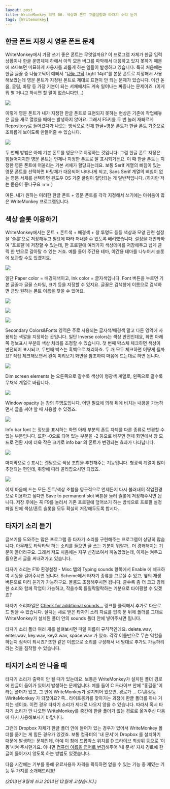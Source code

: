 ```yaml
---
layout: post
title: WriteMonkey 리뷰 06. 색상과 폰트 고급설정과 타자기 소리 듣기
tags: [Writemonkey]
---
```


<div id="toc"><p class="toc_title"></p></div>


## 한글 폰트 지정 시 영문 폰트 문제

WriteMonkey에서 가장 쓰기 좋은 폰트는 무엇일까요? 이 프로그램 자체가 한글 입력 상황이나 한글 운영체제 하에서 아직 모든 버그를 파악해서 대응하고 있지 못하기 때문에 쓰다보면 미묘하게 사용자를 괴롭게 하는 일들이 발생하고 있습니다. 특히 처음에는 한글 글꼴 중 나눔고딕이 예뻐서 "[나눔 고딕](http://hangeul.naver.com/font) Light 14pt"를 본문 폰트로 지정해서 사용해보았는데 영문 폰트가 지정된 폰트로 제대로 표현이 안 되는 문제가 있습니다. 이건 돋움, 굴림, 바탕 등 가장 기본이 되는 서체에서도 계속 일어나는 짜증나는 문제이죠. (이게 뭐 별 거냐고 하시면 할 말이 없습니다만...)

![](http://farm4.staticflickr.com/3825/9918395524_cfa62c6158.jpg)



이렇게 영문 폰트가 내가 지정한 한글 폰트로 표현되지 못하는 현상은 기존에 작업해놓은 글을 새로 열었을 때에는 발생하지 않아요. 그래서 F5키를 두 번 눌러 재빠르게 Repository로 들어갔다가 나오는 방식으로 전체 한글+영문 폰트가 한글 폰트 기준으로 조화롭게 보이도록 만들어줄 수 있습니다. 

![](http://farm6.staticflickr.com/5334/9918320975_826caba4cc.jpg)

두 번째 방법은 아예 기본 폰트를 영문으로 지정하는 것입니다. 그럼 한글 폰트 지정은 힘들어지지만 영문 폰트는 언제나 지정한 폰트로 잘 표시되거든요. 이 때 한글 폰트는 지정한 영문 폰트에 어울리는 기본 서체가 할당되는데요. 보통 Serif 계열의 삐침이 있는 영문 폰트를 선택하면 바탕체가 대응되어 나타나게 되고, Sans Serif 계열의 삐침이 없는 영문 서체를 선택하면 윈도우 OS 기준 굴림이 할당되는 게 일반적입니다. (하지만 저는 돋움이 좋다구요 ㅠㅠ )

여튼, 내가 원하는 미려한 한글 폰트 + 영문 폰트를 각각 지정해서 쓰기에는 아쉬움이 많은 WriteMonkey 프로그램입니다. 



## 색상 슬롯 이용하기 

WriteMonkey에서는 폰트 + 폰트색 + 배경색 + 창 투명도 등등 색상과 모양 관련 설정을 '슬롯'으로 저장해두고 필요에 따라 꺼내쓸 수 있도록 배려했습니다. 설정을 개인화하여 '프로필'에 저장할 수 있는데, 한 프로필에 여러가지 색상테마를 저장해두고 쉽게 클릭 한 번으로 갈아탈 수 있는 거죠. 예를 들어 주간용 테마, 야간용 테마를 나누어서 슬롯에 보관할 수도 있겠지요. 

![](http://farm4.staticflickr.com/3693/9918489013_c255d5f842_z.jpg)

일단 Paper color = 배경지색이고, Ink color = 글자색입니다. Font 버튼을 누르면 기본 글꼴과 글꼴 스타일, 크기 등을 지정할 수 있지요. 글꼴은 검색창에 이름으로 검색하면 금방 원하는 폰트 이름을 찾을 수 있어요. 

![](http://farm6.staticflickr.com/5489/9918350616_c9f9d14ecd_z.jpg)

![](http://farm4.staticflickr.com/3806/9918488783_ffd79e8c53.jpg)

![](http://farm3.staticflickr.com/2808/9918350476_86c0d871d7.jpg)


Secondary Colors&Fonts 영역은 주로 사용되는 글자색/배경색 말고 다른 영역에 사용되는 색깔을 지정하는 곳입니다. 일단 Inverse colors는 색상 반전인데요, 화면 아래쪽 정보표시 부분의 색상 처리를 조정할 수 있습니다. 첫 번째 박스체 체크하면 색상이 반전되어 표시되고, 두번째 박스는 흑백으로 처리하죠. 두 개 모두 체크하면 어떻게 될까요? 직접 체크해보면서 왼쪽 미리보기 화면을 참조하여 마음에 드는대로 하면 됩니다. 

![](http://farm8.staticflickr.com/7311/9918350356_f4cf9585d7.jpg)

Dim screen elements 는 오른쪽으로 갈수록 색상이 형광색 계열로, 왼쪽으로 갈수록 무채색 계열로 바뀝니다. 

![](http://farm4.staticflickr.com/3734/9918320415_dffa9108b6.jpg)

Window opacity 는 창의 투명도입니다. 어떤 필요에 의해 뒤에 비치는 내용을 가늠하면서 글을 써야 할 때 사용할 수 있겠죠. 

![](http://farm8.staticflickr.com/7366/9918320565_94e314291f.jpg)

Info bar font 는 정보를 표시하는 화면 아래 부분의 폰트 자체를 다른 종류로 변경할 수 있는 부분입니다. 또한 -0으로 되어 있는 부분을 -2 등으로 바꾸면 전체 화면에서 창 모드로 전환 시에 더욱 작은 크기로 info bar 의 폰트가 변경되는 효과가 나타납니다. 

![](http://farm4.staticflickr.com/3701/9918394644_90533f0fa0_z.jpg)

마지막으로 :) 표시는 랜덤으로 색상 조합을 추천해주는 기능입니다. 형광색 계열이 많이 추천되는 편인데, 취향에 따라 골라잡으시면 되겠죠. 

![](http://farm3.staticflickr.com/2866/9918394874_6f2a465bf5.jpg)

이제 마음에 드는 모든 폰트/색상 조합을 영구적으로 언제든지 다시 불러내어 작업환경으로 이용하고 싶다면 Save to permanent slot 버튼을 눌러 슬롯에 저장해주시면 됩니다. 저장 후에는 꼭 F9를 눌러서 기존 프로필에 덮어쓰기 하는 방식으로 프로필 설정 파일 안에 색상/폰트 슬롯을 모두 확실히 저장해두도록 합시다. 



## 타자기 소리 듣기 

글쓰기를 도와주는 많은 프로그램 중 타자기 소리를 구현해주는 프로그램이 상당히 많습니다. 아무래도 타닥타닥 하는 소리를 들으면 글 쓰는 기분이 뭐랄까.. 더 경쾌해지는 기분이 들더라구요. 그래서 저도 처음에는 자꾸 신경쓰여서 꺼놓았었는데, 이제는 켜두고 들으면서 글을 써내려가고 있습니다. 

타자기 소리는 F10 환경설정 - Misc 탭의 Typing sounds 항목에서 Enable 에 체크하여 시동을 걸어주시면 됩니다. Scheme에서 타자기 종류를 고르실 수 있고, 옆의 재생 버튼으로 미리 듣기가 가능하구요. 볼륨도 조정해주시면 됩니다. 클수록 좀 더 크고 경쾌한 소리와 함께 작업이 가능하고, 작을수록 들릴락말락하는 기분으로 타이핑할 수 있겠죠?

타자기 소리파일은 [Check for additional sounds ..](http://goo.gl/dpUik) 링크를 클릭해서 추가로 다운로드 받을 수 있습니다. 설치는 새로 받은 타자기 소리 자료를 압축 푼 뒤에 폴더를 그대로 WriteMonkey가 설치된 폴더 안의 sounds 폴더 안에 넣어주시면 됩니다. 

타자기 소리 폴더 여러 개를 살펴보시면 파일 이름이 규칙적인데요. delete.wav, enter.wav, key.wav, key2.wav, space.wav 가 있죠. 각각 이름만으로 무슨 역할을 하는지 짐작이 되시죠? 또한 같은 이름으로 소리를 구성해서 내 맘대로 추가도 가능하리라는 것을 짐작할 수 있습니다. 



## 타자기 소리 안 나올 때 

타자기 소리가 출력이 안 될 때가 있는데요. 보통은 WriteMonkey가 설치된 폴더 경로에 한글이 들어가 있어서 발생하는 문제입니다. 예를 들어 C 드라이브 안에 "홍길동"이라는 폴더가 있고, 그 안에 WriteMonkey가 설치되어 있으면, 경로가 ... C:\홍길동\WriteMonkey 가 되잖아요? 즉.. 라이트몽키를 찾아가는 과정에 한글 폴더를 하나 거치는 셈이죠. 이런 경우 타자기 소리가 제대로 나오지 않을 수 있습니다. 따라서 혹시 타자기 소리가 안 나오면 WriteMonkey를 중간에 한글 폴더가 없는 경로로 옮겨주신 다음에 다시 사용해보시기 바랍니다. 

그런데 Dropbox 자체가 한글 폴더 안에 들어가 있는 경우가 있어서 WriteMonkey 폴더를 옮기는 게 힘든 경우가 있겠죠. 보통 컴퓨터의 '내 문서'에 Dropbox 를 설치하기 때문에 발생하는 문제인데, 아예 이 참에 드롭박스 위치를 D 드라이브 최상위 등으로 '이동'시켜 주시던가요. 아니면 [컴퓨터 이름을 영어로 변경](http://goo.gl/EA9Q0c)해주어 '내 문서' 자체 경로에 한글이 들어가지 않도록 하는 방법도 있겠습니다. 


다음 시간에는 기부를 통해 유료사용자 자격을 획득하면 얻을 수 있는 기능 중 재밌는 기능 두 가지를 소개해드리죠!

*(2013년 9월에 쓰고 2014년 12월에 고쳤습니다.)*
